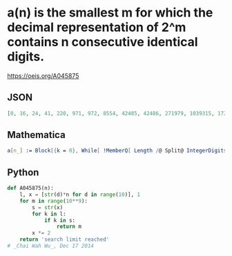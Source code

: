 # a\(n\) is the smallest m for which the decimal representation of 2^m contains n consecutive identical digits\.
https://oeis.org/A045875
## JSON
```JSON
[0, 16, 24, 41, 220, 971, 972, 8554, 42485, 42486, 271979, 1039315, 1727602, 6855865, 63416789, 106892452, 356677212]
```
## Mathematica
```Mathematica
a[n_] := Block[{k = 0}, While[ !MemberQ[ Length /@ Split@ IntegerDigits[2^k], n], k++ ]; k]; Table[a[n], {n, 6}] (* _Robert G. Wilson v_, Oct 21 2010 *)
```
## Python
```Python
def A045875(n):
    l, x = [str(d)*n for d in range(10)], 1
    for m in range(10**9):
        s = str(x)
        for k in l:
            if k in s:
                return m
        x *= 2
    return 'search limit reached'
# _Chai Wah Wu_, Dec 17 2014
```

